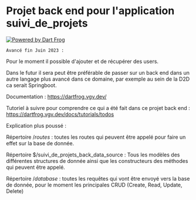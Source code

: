 # Projet back end pour l'application suivi_de_projets
[![Powered by Dart Frog](https://img.shields.io/endpoint?url=https://tinyurl.com/dartfrog-badge)](https://dartfrog.vgv.dev)

    Avancé fin Juin 2023 : 
    
Pour le moment il possible d'ajouter et de récupérer des users.

Dans le futur il sera peut être préférable de passer sur un back end dans un autre langage plus avancé dans ce domaine, par exemple au sein de la D2D ca serait Springboot.

Documentation : https://dartfrog.vgv.dev/

Tutoriel à suivre pour comprendre ce qui a été fait dans ce projet back end : https://dartfrog.vgv.dev/docs/tutorials/todos


Explication plus poussé : 

Répertoire $/routes$ : toutes les routes qui peuvent être appelé pour faire un effet sur la base de donnée.

Répertoire $/suivi_de_projets_back_data_source : Tous les modèles des différentes structures de donnée ainsi que les constructeurs des méthodes qui peuvent être appelé.

Répertoire $/database$ : toutes les requêtes qui vont être envoyé vers la base de donnée, pour le moment les principales CRUD (Create, Read, Update, Delete)